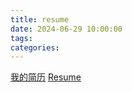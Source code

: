 ```yaml
---
title: resume
date: 2024-06-29 10:00:00
tags:
categories:
---
```


[我的简历](http://47.101.189.64:8080/resume/erishen)
[Resume](http://47.101.189.64:8080/resume/erishen_en)